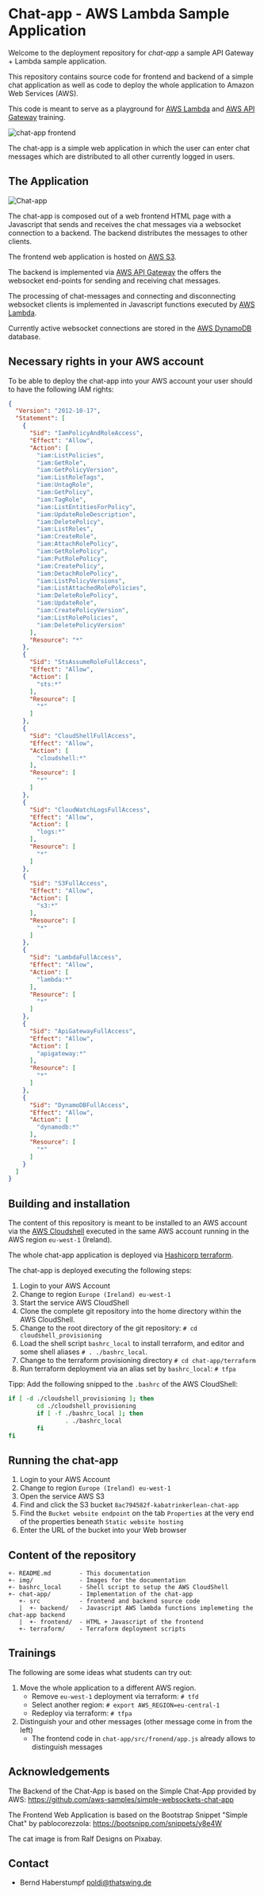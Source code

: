 # Chat-app - AWS Lambda Sample Application

Welcome to the deployment repository for *chat-app* a sample API Gateway + Lambda sample application.

This repository contains source code for frontend and backend of a simple chat application as well as code to deploy the
whole application to Amazon Web Services (AWS).

This code is meant to serve as a playground for 
[AWS Lambda](https://docs.aws.amazon.com/lambda/latest/dg/welcome.html)
and
[AWS API Gateway](https://docs.aws.amazon.com/apigateway/latest/developerguide/welcome.html)
training.

![chat-app frontend](./img/chat-app-frontend.png)

The chat-app is a simple web application in which the user can enter chat messages which are distributed to all other
currently logged in users.

## The Application

![Chat-app](img/chat-app-deployment.png)

The chat-app is composed out of a web frontend HTML page with a Javascript that sends and receives the chat messages via
a websocket connection to a backend. The backend distributes the messages to other clients.

The frontend web application is hosted on [AWS S3](https://docs.aws.amazon.com/AmazonS3/latest/userguide/Welcome.html).

The backend is implemented
via [AWS API Gateway](https://docs.aws.amazon.com/apigateway/latest/developerguide/welcome.html)
the offers the websocket end-points for sending and receiving chat messages.

The processing of chat-messages and connecting and disconnecting websocket clients is implemented in Javascript
functions executed by [AWS Lambda](https://docs.aws.amazon.com/lambda/latest/dg/welcome.html).

Currently active websocket connections are stored in the
[AWS DynamoDB](https://docs.aws.amazon.com/amazondynamodb/latest/developerguide/Introduction.html) database.

## Necessary rights in your AWS account

To be able to deploy the chat-app into your AWS account your user should to have the following IAM rights:

```json
{
  "Version": "2012-10-17",
  "Statement": [
    {
      "Sid": "IamPolicyAndRoleAccess",
      "Effect": "Allow",
      "Action": [
        "iam:ListPolicies",
        "iam:GetRole",
        "iam:GetPolicyVersion",
        "iam:ListRoleTags",
        "iam:UntagRole",
        "iam:GetPolicy",
        "iam:TagRole",
        "iam:ListEntitiesForPolicy",
        "iam:UpdateRoleDescription",
        "iam:DeletePolicy",
        "iam:ListRoles",
        "iam:CreateRole",
        "iam:AttachRolePolicy",
        "iam:GetRolePolicy",
        "iam:PutRolePolicy",
        "iam:CreatePolicy",
        "iam:DetachRolePolicy",
        "iam:ListPolicyVersions",
        "iam:ListAttachedRolePolicies",
        "iam:DeleteRolePolicy",
        "iam:UpdateRole",
        "iam:CreatePolicyVersion",
        "iam:ListRolePolicies",
        "iam:DeletePolicyVersion"
      ],
      "Resource": "*"
    },
    {
      "Sid": "StsAssumeRoleFullAccess",
      "Effect": "Allow",
      "Action": [
        "sts:*"
      ],
      "Resource": [
        "*"
      ]
    },
    {
      "Sid": "CloudShellFullAccess",
      "Effect": "Allow",
      "Action": [
        "cloudshell:*"
      ],
      "Resource": [
        "*"
      ]
    },
    {
      "Sid": "CloudWatchLogsFullAccess",
      "Effect": "Allow",
      "Action": [
        "logs:*"
      ],
      "Resource": [
        "*"
      ]
    },
    {
      "Sid": "S3FullAccess",
      "Effect": "Allow",
      "Action": [
        "s3:*"
      ],
      "Resource": [
        "*"
      ]
    },
    {
      "Sid": "LambdaFullAccess",
      "Effect": "Allow",
      "Action": [
        "lambda:*"
      ],
      "Resource": [
        "*"
      ]
    },
    {
      "Sid": "ApiGatewayFullAccess",
      "Effect": "Allow",
      "Action": [
        "apigateway:*"
      ],
      "Resource": [
        "*"
      ]
    },
    {
      "Sid": "DynamoDBFullAccess",
      "Effect": "Allow",
      "Action": [
        "dynamodb:*"
      ],
      "Resource": [
        "*"
      ]
    }
  ]
}
```

## Building and installation

The content of this repository is meant to be installed to an AWS account via the
[AWS Cloudshell](https://docs.aws.amazon.com/cloudshell/latest/userguide/welcome.html) executed in the same AWS account
running in the AWS region `eu-west-1` (Ireland).

The whole chat-app application is deployed via [Hashicorp terraform](https://www.terraform.io/docs/index.html).

The chat-app is deployed executing the following steps:

1. Login to your AWS Account
2. Change to region `Europe (Ireland) eu-west-1`
3. Start the service AWS CloudShell
4. Clone the complete git repository into the home directory within the AWS CloudShell.
5. Change to the root directory of the git repository: `# cd cloudshell_provisioning`
6. Load the shell script `bashrc_local` to install terraform, and editor and some shell aliases `# . ./bashrc_local`.
7. Change to the terraform provisioning directory `# cd chat-app/terraform`
8. Run terraform deployment via an alias set by `bashrc_local`: `# tfpa`

Tipp:
Add the following snipped to the `.bashrc` of the AWS CloudShell:

```bash
if [ -d ./cloudshell_provisioning ]; then
        cd ./cloudshell_provisioning 
        if [ -f ./bashrc_local ]; then
                . ./bashrc_local
        fi
fi
```

## Running the chat-app

1. Login to your AWS Account
2. Change to region `Europe (Ireland) eu-west-1`
3. Open the service AWS S3
4. Find and click the S3 bucket `8ac794582f-kabatrinkerlean-chat-app`
5. Find the `Bucket website endpoint` on the tab `Properties` at the very end of the properties beneath 
   `Static website hosting` 
6. Enter the URL of the bucket into your Web browser

## Content of the repository

```
+- README.md        - This documentation
+- img/             - Images for the documentation
+- bashrc_local     - Shell script to setup the AWS CloudShell
+- chat-app/        - Implementation of the chat-app
   +- src           - frontend and backend source code
   |  +- backend/   - Javascript AWS lambda functions implemeting the chat-app backend
   |  +- frontend/  - HTML + Javascript of the frontend
   +- terraform/    - Terraform deployment scripts
```

## Trainings

The following are some ideas what students can try out:

1. Move the whole application to a different AWS region. 
   * Remove `eu-west-1` deployment via terraform: `# tfd`
   * Select another region: `# export AWS_REGION=eu-central-1`
   * Redeploy via terraform: `# tfpa`
2. Distinguish your and other messages (other message come in from the left)
   * The frontend code in `chat-app/src/fronend/app.js` already allows to distinguish messages

## Acknowledgements

The Backend of the Chat-App is based on the Simple Chat-App provided by AWS:
https://github.com/aws-samples/simple-websockets-chat-app

The Frontend Web Application is based on the Bootstrap Snippet "Simple Chat"
by pablocorezzola: https://bootsnipp.com/snippets/y8e4W

The cat image is from Ralf Designs on Pixabay.

## Contact

* Bernd Haberstumpf <poldi@thatswing.de>
